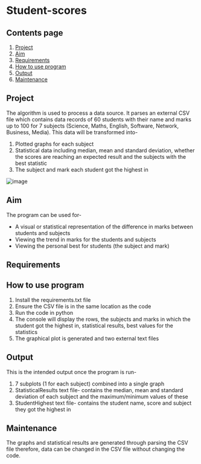 # Student-scores

## **Contents page**
1) [Project](#Project)
2) [Aim](#Aim)
3) [Requirements](#Requirements)
4) [How to use program](#Howtouseprogram)
5) [Output](#Output)
6) [Maintenance](#Maintenance)


## **Project**
The algorithm is used to process a data source. It parses an external CSV file which contains data records of 60 students with their name and marks up to 100 for 7 subjects (Science, Maths, English, Software, Network, Business, Media). This data will be transformed into-
  1)	Plotted graphs for each subject
  2)	Statistical data including median, mean and standard deviation, whether the scores are reaching an expected result and the subjects with the best statistic
  3)	The subject and mark each student got the highest in

![image](https://user-images.githubusercontent.com/73494385/97221358-ac7f8800-17c4-11eb-89f3-d24751005060.png)


## **Aim**
The program can be used for-
* A visual or statistical representation of the difference in marks between students and subjects
* Viewing the trend in marks for the students and subjects
* Viewing the personal best for students (the subject and mark) 

## **Requirements**


## **How to use program**
1) Install the requirements.txt file
2) Ensure the CSV file is in the same location as the code
3) Run the code in python
4) The console will display the rows, the subjects and marks in which the student got the highest in, statistical results, best values for the statistics
5) The graphical plot is generated and two external text files

## **Output**
This is the intended output once the program is run- 
1)	7 subplots (1 for each subject) combined into a single graph
2)	StatisticalResults text file- contains the median, mean and standard deviation of each subject and the maximum/minimum values of these
3)	StudentHighest text file- contains the student name, score and subject they got the highest in  


## **Maintenance**
The graphs and statistical results are generated through parsing the CSV file therefore, data can be changed in the CSV file without changing the code. 
